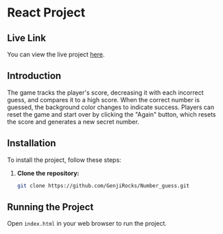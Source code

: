 # React Project

## Live Link
You can view the live project [here](<https://number-guess-one.vercel.app/>).

## Introduction
The game tracks the player's score, decreasing it with each incorrect guess, and compares it to a high score. When the correct number is guessed, the background color changes to indicate success. Players can reset the game and start over by clicking the "Again" button, which resets the score and generates a new secret number.

## Installation
To install the project, follow these steps:

1. **Clone the repository:**

    ```sh
    git clone https://github.com/GenjiRocks/Number_guess.git
    ```



## Running the Project
Open `index.html` in your web browser to run the project.
